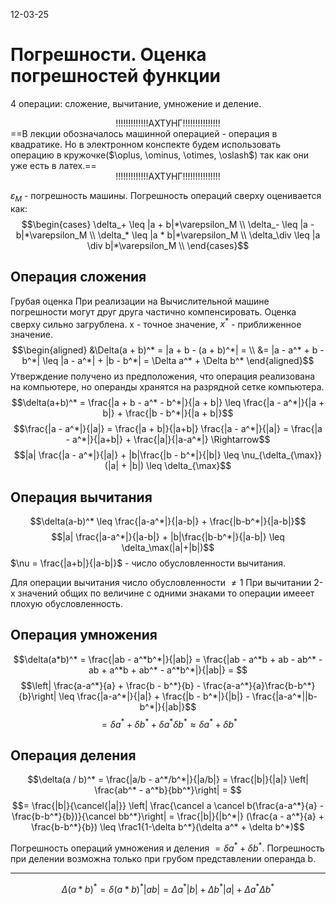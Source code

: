 12-03-25
# Погрешности. Оценка погрешностей функции
4 операции: сложение, вычитание, умножение и деление.

<center> !!!!!!!!!!!!!АХТУНГ!!!!!!!!!!!!!!! </center>
==В лекции обозначалось машинной операцией - операция в квадратике. Но в электронном конспекте будем использовать операцию в кружочке($\oplus, \ominus, \otimes, \oslash$) так как они уже есть в латех.==
<center> !!!!!!!!!!!!!АХТУНГ!!!!!!!!!!!!!!! </center>

$\varepsilon_M$ - погрешность машины.
Погрешность операций сверху оценивается как:
$$\begin{cases}
\delta_+ \leq |a + b|*\varepsilon_M \\
\delta_- \leq |a - b|*\varepsilon_M \\
\delta_* \leq |a * b|*\varepsilon_M \\
\delta_\div \leq |a \div b|*\varepsilon_M \\
\end{cases}$$
## Операция сложения
Грубая оценка
При реализации на Вычислительной машине погрешности могут друг друга частично компенсировать. Оценка сверху сильно загрублена.
x - точное значение, $x^*$ - приближенное значение.
$$\begin{aligned}
&\Delta(a + b)^* = |a + b - (a + b)^*| = \\
&= |a - a^* + b - b^*| \leq |a - a^*| + |b - b^*| = \Delta a^* + \Delta b^*
\end{aligned}$$
Утверждение получено из предположения, что операция реализована на компьютере, но операнды хранятся на разрядной сетке компьютера.
$$\delta(a+b)^* = \frac{|a + b - a^* - b^*|}{|a + b|} \leq \frac{|a - a^*|}{|a + b|} + \frac{|b - b^*|}{|a + b|}$$
$$\frac{|a - a^*|}{|a|} = \frac{|a + b|}{|a+b|} \frac{|a - a^*|}{|a|} = \frac{|a - a^*|}{|a+b|} + \frac{|a|}{|a-a^*|} \Rightarrow$$
$$|a| \frac{|a - a^*|}{|a|} + |b|\frac{|b - b^*|}{|b|} \leq \nu_{\delta_{\max}} (|a| + |b|) \leq \delta_{\max}$$
## Операция вычитания
$$\delta(a-b)^* \leq \frac{|a-a^*|}{|a-b|} + \frac{|b-b^*|}{|a-b|}$$
$$|a| \frac{|a-a^*|}{|a-b|} + |b|\frac{|b-b^*|}{|a-b|} \leq \delta_\max(|a|+|b|)$$
$\nu = \frac{|a+b|}{|a-b|}$ - число обусловленности вычитания.

Для операции вычитания число обусловленности $\neq 1$
При вычитании 2-х значений общих по величине с одними знаками то операции имееет плохую обусловленность.
## Операция умножения
$$\delta(a*b)^* = \frac{|ab - a^*b^*|}{|ab|} = \frac{|ab - a^*b + ab - ab^* - ab + a^*b + ab^* - a^*b^*|}{|ab|} = $$
$$\left| \frac{a-a^*}{a} + \frac{b - b^*}{b} - \frac{a-a^*}{a}\frac{b-b^*}{b}\right| \leq \frac{|a-a^*|}{|a|} + \frac{|b - b^*|}{|b|} - \frac{|a-a^*||b-b^*|}{|ab|}$$
$$= \delta a^* + \delta b^* + \delta a^* \delta b^* \approx \delta a^* + \delta b^*$$
## Операция деления
$$\delta(a / b)^* = \frac{|a/b - a^*/b^*|}{|a/b|} = \frac{|b|}{|a|} \left| \frac{ab^* - a^*b}{bb^*}\right| = $$
$$= \frac{|b|}{\cancel{|a|}} \left| \frac{\cancel a \cancel b(\frac{a-a^*}{a} - \frac{b-b^*}{b})}{\cancel bb^*}\right| = \frac{|b|}{|b^*|} (\frac{a - a^*}{a} + \frac{b-b^*}{b}) \leq \frac1{1-\delta b^*}(\delta a^* + \delta b^*)$$

Погрешность операций умножения и деления $= \delta a^* + \delta b^*$. Погрешность при делении возможна только при грубом представлении операнда b.


---
$$\Delta (a*b)^* = \delta(a*b)^* |ab| = \Delta a^*|b| + \Delta b^*|a| + \Delta a^* \Delta b^*$$